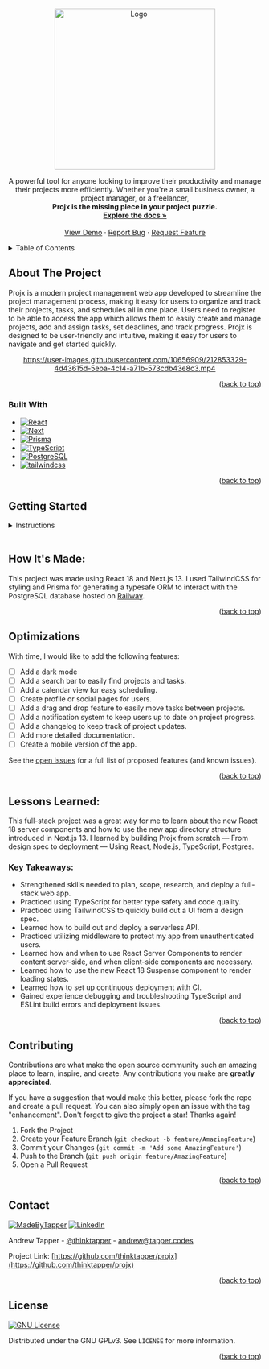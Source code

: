 <a name="readme-top"></a>

<!-- PROJECT SHIELDS -->
<!--

https://user-images.githubusercontent.com/10656909/212853498-e820c65c-e45f-4d47-968e-4222a92cbcba.mp4


*** I'm using markdown "reference style" links for readability.
*** Reference links are enclosed in brackets [ ] instead of parentheses ( ).
*** See the bottom of this document for the declaration of the reference variables
*** for contributors-url, forks-url, etc. This is an optional, concise syntax you may use.
*** https://www.markdownguide.org/basic-syntax/#reference-style-links
-->

<!-- [![Contributors][contributors-shield]][contributors-url]
[![Forks][forks-shield]][forks-url]
[![Stargazers][stars-shield]][stars-url]
[![Issues][issues-shield]][issues-url]
[![MIT License][license-shield]][license-url]
[![LinkedIn][linkedin-shield]][linkedin-url] -->

<!-- PROJECT LOGO -->
<br />
<div align="center">
  <a href="https://github.com/thinktapper/projx">
    <img src="https://user-images.githubusercontent.com/10656909/212664149-586aa6e1-2835-45f9-b22d-d336cba64b95.svg" alt="Logo" width="320" height="">
  </a>

<!-- <h3 align="center">Projx</h3> -->

  <p align="center">
    A powerful tool for anyone looking to improve their productivity and manage their projects more efficiently. Whether you're a small business owner, a project manager, or a freelancer, <br>
    <strong>Projx is the missing piece in your project puzzle.</strong>
    <br />
    <a href="#readme-toc"><strong>Explore the docs »</strong></a>
    <br />
    <br />
    <a href="https://projx.vercel.app/">View Demo</a>
    ·
    <a href="https://github.com/thinktapper/projx/issues">Report Bug</a>
    ·
    <a href="https://github.com/thinktapper/projx/issues">Request Feature</a>
  </p>
</div>

<!-- TABLE OF CONTENTS -->
<details name="readme-toc">
  <summary>Table of Contents</summary>
  <ol>
    <li>
      <a href="#about-the-project">About The Project</a>
      <ul>
        <li><a href="#built-with">Built With</a></li>
      </ul>
    </li>
    <li>
      <a href="#getting-started">Getting Started</a>
      <ul>
        <li><a href="#prerequisites">Prerequisites</a></li>
        <li><a href="#installation">Installation</a></li>
      </ul>
    </li>
    <li><a href="#how-its-made">How It's Made</a></li>
    <li><a href="#optimizations">Optimizations</a></li>
    <li>
      <a href="#lessons-learned">Lessons Learned</a>
      <ul>
        <li><a href="#key-takeaways">Key Takeaways</a></li>
      </ul>
    </li>
    <li><a href="#contributing">Contributing</a></li>
    <li><a href="#contact">Contact</a></li>
    <li><a href="#license">License</a></li>
    <!-- <li><a href="#acknowledgments">Acknowledgments</a></li> -->
  </ol>
</details>

<!-- ABOUT THE PROJECT -->
<h2>About The Project</h2>

<p>Projx is a modern project management web app developed to streamline the project management process, making it easy for users to organize and track their projects, tasks, and schedules all in one place. Users need to register to be able to access the app which allows them to easily create and manage projects, add and assign tasks, set deadlines, and track progress. Projx is designed to be user-friendly and intuitive, making it easy for users to navigate and get started quickly.</p>

<div align="center">

https://user-images.githubusercontent.com/10656909/212853329-4d43615d-5eba-4c14-a71b-573cdb43e8c3.mp4

</div>

<p align="right">(<a href="#readme-top">back to top</a>)</p>

### Built With

- [![React][react.js]][react-url]
- [![Next][next.js]][next-url]
- [![Prisma][prisma]][prisma-url]
- [![TypeScript][typescript]][typescript-url]
- [![PostgreSQL][postgresql]][postgresql-url]
- [![tailwindcss][tailwindcss]][tailwindcss-url]

<p align="right">(<a href="#readme-top">back to top</a>)</p>

<!-- GETTING STARTED -->

## Getting Started

<details name="instructions">
  <summary>Instructions</summary>

### Prerequisites

You’ll need to have modern versions of node.js (LTS ^16.18 recommend) and yarn or npm installed.

### Installation

<!-- prettier-ignore-start -->
1. Clone the repo
   ```sh
   git clone https://github.com/thinktapper/projx.git && cd projx
   ```
2. Install NPM packages
   ```sh
   npm install
   ```
3. Set up the environment variables:
   ```sh
   cp -v .env.example .env
   ```
4. Open `.env` and enter your local or remote Postgres DB URL and JWT secret
   ```js
   DATABASE_URL = ''

   REMOTE_DATABASE_URL = ''

   JWT_SECRET = ''
   ```
5. Create the database schema:
   ```sh
   npx prisma db push
   ```
6. Then, run the development server:
  ```bash
  npm run dev
  # or
  yarn dev
  ```
Open [http://localhost:3000](http://localhost:3000) with your browser to see the result.

This is a [Next.js](https://beta.nextjs.org/) project bootstrapped with [`create-next-app`](https://github.com/vercel/next.js/tree/canary/packages/create-next-app).
<!-- prettier-ignore-end -->

<p align="right">(<a href="#readme-top">back to top</a>)</p>

</details>
<br>
<!-- HOW IT'S MADE -->

## How It's Made:

This project was made using React 18 and Next.js 13. I used TailwindCSS for styling and Prisma for generating a typesafe ORM to interact with the PostgreSQL database hosted on [Railway](https://railway.app).

<p align="right">(<a href="#readme-top">back to top</a>)</p>

<!-- ROADMAP -->

## Optimizations

<!-- 🏋️‍♂️ This project is still in progress ✨ -->

With time, I would like to add the following features:

- [ ] Add a dark mode
- [ ] Add a search bar to easily find projects and tasks.
- [ ] Add a calendar view for easy scheduling.
- [ ] Create profile or social pages for users.
- [ ] Add a drag and drop feature to easily move tasks between projects.
- [ ] Add a notification system to keep users up to date on project progress.
- [ ] Add a changelog to keep track of project updates.
- [ ] Add more detailed documentation.
- [ ] Create a mobile version of the app.

See the [open issues](https://github.com/thinktapper/projx/issues) for a full list of proposed features (and known issues).

<p align="right">(<a href="#readme-top">back to top</a>)</p>

<!-- LESSONS LEARNED -->

## Lessons Learned:

This full-stack project was a great way for me to learn about the new React 18 server components and how to use the new app directory structure introduced in Next.js 13. I learned by building Projx from scratch — From design spec to deployment — Using React, Node.js, TypeScript, Postgres.

### Key Takeaways:

<ul>
  <li>Strengthened skills needed to plan, scope, research, and deploy a full-stack web app.</li>
  <li>Practiced using TypeScript for better type safety and code quality.</li>
  <li>Practiced using TailwindCSS to quickly build out a UI from a design spec.</li>
  <li>Learned how to build out and deploy a serverless API.</li>
  <li>Practiced utilizing middleware to protect my app from unauthenticated users.</li>
  <li>Learned how and when to use React Server Components to render content server-side, and when client-side components are necessary.</li>
  <li>Learned how to use the new React 18 Suspense component to render loading states.</li>
  <li>Learned how to set up continuous deployment with CI.</li>
  <li>Gained experience debugging and troubleshooting TypeScript and ESLint build errors and deployment issues.</li>
</ul>

<p align="right">(<a href="#readme-top">back to top</a>)</p>

<!-- CONTRIBUTING -->

## Contributing

Contributions are what make the open source community such an amazing place to learn, inspire, and create. Any contributions you make are **greatly appreciated**.

If you have a suggestion that would make this better, please fork the repo and create a pull request. You can also simply open an issue with the tag "enhancement".
Don't forget to give the project a star! Thanks again!

1. Fork the Project
2. Create your Feature Branch (`git checkout -b feature/AmazingFeature`)
3. Commit your Changes (`git commit -m 'Add some AmazingFeature'`)
4. Push to the Branch (`git push origin feature/AmazingFeature`)
5. Open a Pull Request

<p align="right">(<a href="#readme-top">back to top</a>)</p>

<!-- CONTACT -->

## Contact

<!-- [![MadeWithLove][madewith-love]][madewith-love-url] -->

[![MadeByTapper][madeby-tapper]][madeby-tapper-url] [![LinkedIn][linkedin-shield]][linkedin-url]

Andrew Tapper - [@thinktapper](https://twitter.com/thinktapper) - andrew@tapper.codes

Project Link: [https://github.com/thinktapper/projx](https://github.com/thinktapper/projx)

<p align="right">(<a href="#readme-top">back to top</a>)</p>

<!-- LICENSE -->

## License

[![GNU License][license-shield]][license-url]

Distributed under the GNU GPLv3. See `LICENSE` for more information.

<p align="right">(<a href="#readme-top">back to top</a>)</p>

<!-- ACKNOWLEDGMENTS -->

<!-- ## Acknowledgments

- []()
- []()
- []() -->

<!-- MARKDOWN LINKS & IMAGES -->
<!-- https://www.markdownguide.org/basic-syntax/#reference-style-links -->

[contributors-shield]: https://img.shields.io/github/contributors/thinktapper/projx.svg?style=for-the-badge
[contributors-url]: https://github.com/thinktapper/projx/graphs/contributors
[forks-shield]: https://img.shields.io/github/forks/thinktapper/projx.svg?style=for-the-badge
[forks-url]: https://github.com/thinktapper/projx/network/members
[stars-shield]: https://img.shields.io/github/stars/thinktapper/projx.svg?style=for-the-badge
[stars-url]: https://github.com/thinktapper/projx/stargazers
[issues-shield]: https://img.shields.io/github/issues/thinktapper/projx.svg?style=for-the-badge
[issues-url]: https://github.com/thinktapper/projx/issues
[license-shield]: https://img.shields.io/github/license/thinktapper/projx.svg?style=for-the-badge
[license-url]: https://github.com/thinktapper/projx/blob/master/LICENSE
[linkedin-shield]: https://img.shields.io/badge/-LinkedIn-black.svg?style=for-the-badge&logo=linkedin&colorB=555
[linkedin-url]: https://linkedin.com/in/thinktapper
[product-screenshot]: images/screenshot.png
[next.js]: https://img.shields.io/badge/next.js-000000?style=for-the-badge&logo=nextdotjs&logoColor=white
[next-url]: https://beta.nextjs.org/
[react.js]: https://img.shields.io/badge/React-20232A?style=for-the-badge&logo=react&logoColor=61DAFB
[react-url]: https://reactjs.org/
[vue.js]: https://img.shields.io/badge/Vue.js-35495E?style=for-the-badge&logo=vuedotjs&logoColor=4FC08D
[vue-url]: https://vuejs.org/
[angular.io]: https://img.shields.io/badge/Angular-DD0031?style=for-the-badge&logo=angular&logoColor=white
[angular-url]: https://angular.io/
[svelte.dev]: https://img.shields.io/badge/Svelte-4A4A55?style=for-the-badge&logo=svelte&logoColor=FF3E00
[svelte-url]: https://svelte.dev/
[laravel.com]: https://img.shields.io/badge/Laravel-FF2D20?style=for-the-badge&logo=laravel&logoColor=white
[laravel-url]: https://laravel.com
[bootstrap.com]: https://img.shields.io/badge/Bootstrap-563D7C?style=for-the-badge&logo=bootstrap&logoColor=white
[bootstrap-url]: https://getbootstrap.com
[tailwindcss]: https://img.shields.io/badge/tailwindcss-06B6D4?style=for-the-badge&logo=tailwindcss&logoColor=white
[tailwindcss-url]: https://tailwindcss.com
[supabase]: https://img.shields.io/badge/supabase-3ECF8E?style=for-the-badge&logo=supabase&logoColor=black
[supabase-url]: https://app.supabase.com/
[googlemaps]: https://img.shields.io/badge/googlemaps-red?style=for-the-badge&logo=googlemaps&logoColor=white
[googlemaps-url]: https://developers.google.com/maps
[prisma]: https://img.shields.io/badge/prisma-35495E?style=for-the-badge&logo=prisma&logoColor=4FC08D
[prisma-url]: https://prisma.io
[postgresql]: https://img.shields.io/badge/postgresql-4169E1?style=for-the-badge&logo=postgresql&logoColor=white
[postgresql-url]: https://postgresql.org/
[typescript]: https://img.shields.io/badge/typescript-007ACC?style=for-the-badge&logo=typescript&logoColor=white
[typescript-url]: https://www.typescriptlang.org/
[madewith-typescript]: https://img.shields.io/badge/made%20with-typescript-blue?style=for-the-badge
[madewith-typescript-url]: https://www.typescriptlang.org/
[madewith-love]: https://img.shields.io/badge/made%20with-%E2%9D%A4-red?style=for-the-badge
[madewith-love-url]: https://tapper.codes
[madeby-tapper]: https://img.shields.io/badge/made%20by-tapper-blue?style=for-the-badge
[madeby-tapper-url]: https://tapper.codes
